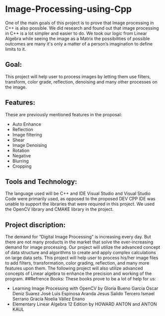 # Image-Processing-using-Cpp
One of the main goals of this project is to prove that Image processing in C++ is also possible.
We did research and found out that image processing in C++ is a lot simpler and easier to do.
We took our logic from Linear Algebra while seeing the image as a Matrix the possibilities of possible outcomes are many 
it's only a matter of a person’s imagination to define limits to it. 
## Goal:
This project will help user to process images by
letting them use filters, transform, color grade, reflection, denoising and many other processes on the image.
## Features:
These are previously mentioned features in the proposal:
*	Auto Enhance
*	Reflection
*	Image filtering
*	Shear
*	Image Denoising
*	Rotation
*	Negative
*	Blurring
*	Cropping
## Tools and Technology:
The language used will be C++ and IDE Visual Studio and Visual Studio Code were primarily used,
as opposed to the proposed DEV CPP IDE was unable to support the libraries that were required in this project.
We used the OpenCV library and CMAKE library in the project.
## Project discription:
The demand for “Digital Image Processing” is increasing every day.
But there are not many products in the market that solve the ever-increasing demand for image processing.
Our project will utilize the advanced concept of data structure and algorithms to create and apply complex calculations on large data sets. 
This project will help user to process his/her image files to add filters, transformation, color grading, reflection, and many more features upon them.
The following project will also utilize advanced concepts of Linear algebra to enhance the precision and working of the program.
##Refrence Books:
These books prove to be a lot of help for us:
*	Learning Image Processing with OpenCV by 
Gloria Bueno García Oscar Deniz Suarez José Luis Espinosa Aranda Jesus Salido Tercero Ismael Serrano Gracia Noelia Vállez Enano
*	Elementary Linear Algebra 12 Edition by HOWARD ANTON and ANTON KAUL
